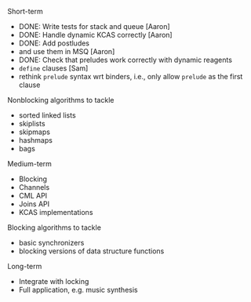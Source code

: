 Short-term

- DONE: Write tests for stack and queue [Aaron]
- DONE: Handle dynamic KCAS correctly [Aaron]
- DONE: Add postludes 
- and use them in MSQ [Aaron]
- DONE: Check that preludes work correctly with dynamic reagents
- `define` clauses [Sam]
- rethink `prelude` syntax wrt binders, i.e., only allow `prelude`
  as the first clause

Nonblocking algorithms to tackle

- sorted linked lists
- skiplists
- skipmaps
- hashmaps
- bags

Medium-term

- Blocking
- Channels
- CML API
- Joins API
- KCAS implementations

Blocking algorithms to tackle

- basic synchronizers
- blocking versions of data structure functions

Long-term

- Integrate with locking
- Full application, e.g. music synthesis
